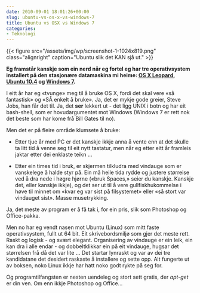 ```yaml
---
date: 2010-09-01 18:01:26+00:00
slug: ubuntu-vs-os-x-vs-windows-7
title: Ubuntu vs OSX vs Windows 7
categories:
- Teknologi
---
```

{{< figure src="/assets/img/wp/screenshot-1-1024x819.png" class="alignright" caption="Ubuntu slik det KAN sjå ut." >}}


**Eg framstår kanskje som ein nerd når eg fortel eg har tre operativsystem installert på den stasjonære datamaskina mi heime: [OS X Leopard](http://no.wikipedia.org/wiki/Mac_OS_X_v10.5), [Ubuntu 10.4](http://blogs.techrepublic.com.com/opensource/?p=1493) og [Windows 7](http://nn.wikipedia.org/wiki/Windows_7).**

<!--more-->

I eitt år har eg «tvunge» meg til å bruke OS X, fordi det skal vere «så fantastisk» og «SÅ enkelt å bruke». Ja, det er mykje gode greier, Steve Jobs, han får det til. Ja, det **ser** lekkert ut - det ligg UNIX i botn og har eit bash-shell, som er hovudargumentet mot Windows (Windows 7 er rett nok det beste som har kome frå Bill Gates til no).

Men det er på fleire område klumsete å bruke:

	
  * Etter tjue år med PC er det kanskje ikkje anna å vente enn at det skulle ta litt tid å venne seg til eit nytt tastatur, men når eg etter eitt år framleis jaktar etter dei enklaste teikn ...

	
  * Etter ein times tid i bruk, er skjermen tilkludra med vindauge som er vanskelege å halde styr på. Ein må heile tida rydde og justere størreise ved å dra nede i høgre hjørne («bruk Spaces,» seier du kanskje. Kanskje det, eller kanskje ikkje), og det ser ut til å vere gullfiskhukommelse i høve til minnet om «kvar eg var sist på filsystemet» eller «så stort var vindauget sist». Masse musetrykking.


Ja, det meste av program er å få tak i, for ein pris, slik som Photoshop og Office-pakka.

Men no har eg vendt nasen mot Ubuntu (Linux) som mitt faste operativsystem, fullt ut 64 bit. Eit skrivebordsmiljø som gjer det meste rett.  Raskt og logisk - og svært elegant. Organisering av vindauge er ein leik, ein kan dra i alle endar - og dobbeltklikkar ein på eit vindauge, hugsar det størrelsen frå då det var lite ... Det startar lynraskt og var av dei tre kandidatane det desidert raskaste å installere og sette opp. Alt fungerte ut av boksen, noko Linux ikkje har hatt noko godt rykte på seg for.

Og programtilfangsten er nesten uendeleg og stort sett gratis, der _apt-get_ er din ven. Om enn ikkje Photoshop og Office...
